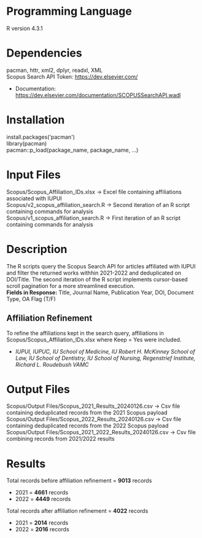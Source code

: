 # Programming Language
R version 4.3.1

# Dependencies
pacman, httr, xml2, dplyr, readxl, XML  
Scopus Search API Token: https://dev.elsevier.com/
- Documentation: https://dev.elsevier.com/documentation/SCOPUSSearchAPI.wadl

# Installation
install.packages('pacman')  
library(pacman)  
pacman::p_load(package_name, package_name, ...)

# Input Files
Scopus/Scopus_Affiliation_IDs.xlsx -> Excel file containing affiliations associated with IUPUI  
Scopus/v2_scopus_affiliation_search.R -> Second iteration of an R script containing commands for analysis  
Scopus/v1_scopus_affiliation_search.R -> First iteration of an R script containing commands for analysis 

# Description
The R scripts query the Scopus Search API for articles affiliated with IUPUI and filter the returned works withhin 2021-2022 and deduplicated on DOI/Title. The second iteration of the R script implements cursor-based scroll pagination for a more streamlined execution.  
**Fields in Response:** Title, Journal Name, Publication Year, DOI, Document Type, OA Flag (T/F)

## Affiliation Refinement
To refine the affiliations kept in the search query, affiliations in Scopus/Scopus_Affiliation_IDs.xlsx where Keep = Yes were included. 
- *IUPUI, IUPUC, IU School of Medicine, IU Robert H. McKinney School of Law, IU School of Dentistry, IU School of Nursing, Regenstrief Institute, Richard L. Roudebush VAMC*

# Output Files
Scopus/Output Files/Scopus_2021_Results_20240126.csv -> Csv file containing deduplicated records from the 2021 Scopus payload
Scopus/Output Files/Scopus_2022_Results_20240126.csv -> Csv file containing deduplicated records from the 2022 Scopus payload
Scopus/Output Files/Scopus_2021_2022_Results_20240126.csv -> Csv file combining records from 2021/2022 results  

# Results
Total records before affiliation refinement = **9013** records
- 2021 = **4661** records
- 2022 = **4449** records

Total records after affiliation refinement = **4022** records
- 2021 = **2014** records
- 2022 = **2016** records
